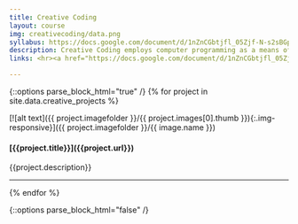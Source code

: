 ```yaml
---
title: Creative Coding
layout: course
img: creativecoding/data.png
syllabus: https://docs.google.com/document/d/1nZnCGbtjfl_05Zjf-N-s2sBGpE7FSt3JVHzlmxWqvVo/edit?usp=sharing
description: Creative Coding employs computer programming as a means of creative expression. “Algorithmic” and generative art, interactive web apps, data visualizations, and virtual reality are just a few examples of the creative potential of code explored through projects.
links: <hr><a href="https://docs.google.com/document/d/1nZnCGbtjfl_05Zjf-N-s2sBGpE7FSt3JVHzlmxWqvVo/edit?usp=sharing">Syllabus</a><br><a href="https://repl.it/teacher/classrooms/83618/published">Repl.it Classroom</a>

---
```


{::options parse_block_html="true" /}
{% for project in site.data.creative_projects %}
<div class="clearfix headerText">
<div class="col-md-3 gallery">
[![alt text]({{ project.imagefolder }}/{{ project.images[0].thumb }}){:.img-responsive}]({{ project.imagefolder }}/{{ image.name }})
</div>
<div class="col-md-9">
<h4>[{{project.title}}]({{project.url}})</h4>
<p>{{project.description}}</p>
</div>
</div>
<hr>
{% endfor %}

{::options parse_block_html="false" /}
